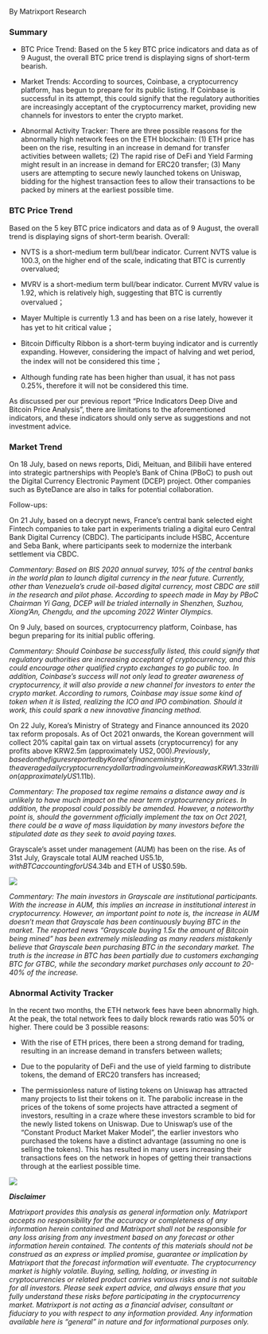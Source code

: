 By Matrixport Research

### Summary

- BTC Price Trend: Based on the 5 key BTC price indicators and data as of 9 August, the overall BTC price trend is displaying signs of short-term bearish.

- Market Trends: According to sources, Coinbase, a cryptocurrency platform, has begun to prepare for its public listing. If Coinbase is successful in its attempt, this could signify that the regulatory authorities are increasingly acceptant of the cryptocurrency market, providing new channels for investors to enter the crypto market.

- Abnormal Activity Tracker: There are three possible reasons for the abnormally high network fees on the ETH blockchain: (1) ETH price has been on the rise, resulting in an increase in demand for transfer activities between wallets; (2) The rapid rise of DeFi and Yield Farming might result in an increase in demand for ERC20 transfer; (3) Many users are attempting to secure newly launched tokens on Uniswap, bidding for the highest transaction fees to allow their transactions to be packed by miners at the earliest possible time.

### BTC Price Trend

Based on the 5 key BTC price indicators and data as of 9 August, the overall trend is displaying signs of short-term bearish. Overall:

- NVTS is a short-medium term bull/bear indicator. Current NVTS value is 100.3, on the higher end of the scale, indicating that BTC is currently overvalued;

- MVRV is a short-medium term bull/bear indicator. Current MVRV value is 1.92, which is relatively high, suggesting that BTC is currently overvalued；

- Mayer Multiple is currently 1.3 and has been on a rise lately, however it has yet to hit critical value；

- Bitcoin Difficulty Ribbon is a short-term buying indicator and is currently expanding. However, considering the impact of halving and wet period, the index will not be considered this time；

- Although funding rate has been higher than usual, it has not pass 0.25%, therefore it will not be considered this time.

As discussed per our previous report “Price Indicators Deep Dive and Bitcoin Price Analysis”, there are limitations to the aforementioned indicators, and these indicators should only serve as suggestions and not investment advice.

### Market Trend

On 18 July, based on news reports, Didi, Meituan, and Bilibili have entered into strategic partnerships with People’s Bank of China (PBoC) to push out the Digital Currency Electronic Payment (DCEP) project. Other companies such as ByteDance are also in talks for potential collaboration.

Follow-ups:

On 21 July, based on a decrypt news, France’s central bank selected eight Fintech companies to take part in experiments trialing a digital euro Central Bank Digital Currency (CBDC). The participants include HSBC, Accenture and Seba Bank, where participants seek to modernize the interbank settlement via CBDC.

*Commentary: Based on BIS 2020 annual survey, 10% of the central banks in the world plan to launch digital currency in the near future. Currently, other than Venezuela’s crude oil-based digital currency, most CBDC are still in the research and pilot phase. According to speech made in May by PBoC Chairman Yi Gang, DCEP will be trialed internally in Shenzhen, Suzhou, Xiong’An, Chengdu, and the upcoming 2022 Winter Olympics.*

On 9 July, based on sources, cryptocurrency platform, Coinbase, has begun preparing for its initial public offering.

*Commentary: Should Coinbase be successfully listed, this could signify that regulatory authorities are increasing acceptant of cryptocurrency, and this could encourage other qualified crypto exchanges to go public too. In addition, Coinbase’s success will not only lead to greater awareness of cryptocurrency, it will also provide a new channel for investors to enter the crypto market. According to rumors, Coinbase may issue some kind of token when it is listed, realizing the ICO and IPO combination. Should it work, this could spark a new innovative financing method.*

On 22 July, Korea’s Ministry of Strategy and Finance announced its 2020 tax reform proposals. As of Oct 2021 onwards, the Korean government will collect 20% capital gain tax on virtual assets (cryptocurrency) for any profits above KRW2.5m (approximately US$2,000). Previously, based on the figures reported by Korea’s finance ministry, the average daily cryptocurrency dollar trading volume in Korea was KRW1.33 trillion (approximately US$1.11b).

*Commentary: The proposed tax regime remains a distance away and is unlikely to have much impact on the near term cryptocurrency prices. In addition, the proposal could possibly be amended. However, a noteworthy point is, should the government officially implement the tax on Oct 2021, there could be a wave of mass liquidation by many investors before the stipulated date as they seek to avoid paying taxes.*

Grayscale’s asset under management (AUM) has been on the rise. As of 31st July, Grayscale total AUM reached US$5.1b, with BTC accounting for US$4.34b and ETH of US$0.59b.

![](https://raw.github.com/matrixport-article/matrixport-article.github.io/master/_images/8/3.png)

*Commentary: The main investors in Grayscale are institutional participants. With the increase in AUM, this implies an increase in institutional interest in cryptocurrency. However, an important point to note is, the increase in AUM doesn’t mean that Grayscale has been continuously buying BTC in the market. The reported news “Grayscale buying 1.5x the amount of Bitcoin being mined” has been extremely misleading as many readers mistakenly believe that Grayscale been purchasing BTC in the secondary market. The truth is the increase in BTC has been partially due to customers exchanging BTC for GTBC, while the secondary market purchases only account to 20-40% of the increase.*

### Abnormal Activity Tracker

In the recent two months, the ETH network fees have been abnormally high. At the peak, the total network fees to daily block rewards ratio was 50% or higher. There could be 3 possible reasons:

- With the rise of ETH prices, there been a strong demand for trading, resulting in an increase demand in transfers between wallets; 

- Due to the popularity of DeFi and the use of yield farming to distribute tokens, the demand of ERC20 transfers has increased;

- The permissionless nature of listing tokens on Uniswap has attracted many projects to list their tokens on it. The parabolic increase in the prices of the tokens of some projects have attracted a segment of investors, resulting in a craze where these investors scramble to bid for the newly listed tokens on Uniswap. Due to Uniswap’s use of the “Constant Product Market Maker Model”, the earlier investors who purchased the tokens have a distinct advantage (assuming no one is selling the tokens). This has resulted in many users increasing their transactions fees on the network in hopes of getting their transactions through at the earliest possible time.

![](https://raw.github.com/matrixport-article/matrixport-article.github.io/master/_images/8/4.png)


***Disclaimer***

*Matrixport provides this analysis as general information only. Matrixport accepts no responsibility for the accuracy or completeness of any information herein contained and Matrixport shall not be responsible for any loss arising from any investment based on any forecast or other information herein contained. The contents of this materials should not be construed as an express or implied promise, guarantee or implication by Matrixport that the forecast information will eventuate. The cryptocurrency market is highly volatile. Buying, selling, holding, or investing in cryptocurrencies or related product carries various risks and is not suitable for all investors. Please seek expert advice, and always ensure that you fully understand these risks before participating in the cryptocurrency market.
Matrixport is not acting as a financial adviser, consultant or fiduciary to you with respect to any information provided. Any information available here is “general” in nature and for informational purposes only.*



